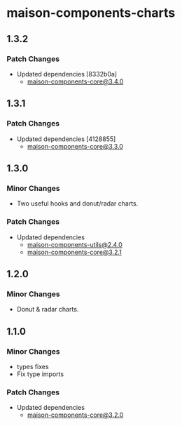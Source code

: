 # maison-components-charts

## 1.3.2

### Patch Changes

- Updated dependencies [8332b0a]
  - maison-components-core@3.4.0

## 1.3.1

### Patch Changes

- Updated dependencies [4128855]
  - maison-components-core@3.3.0

## 1.3.0

### Minor Changes

- Two useful hooks and donut/radar charts.

### Patch Changes

- Updated dependencies
  - maison-components-utils@2.4.0
  - maison-components-core@3.2.1

## 1.2.0

### Minor Changes

- Donut & radar charts.

## 1.1.0

### Minor Changes

- types fixes
- Fix type imports

### Patch Changes

- Updated dependencies
  - maison-components-core@3.2.0

